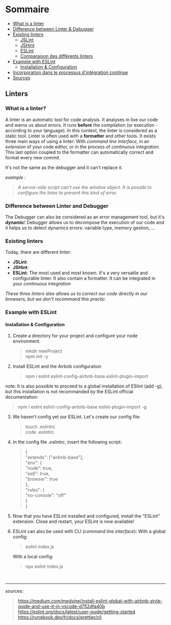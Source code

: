 # Sommaire

- [What is a linter](#whatisaLinter)  
- [Difference between Linter & Debugger](#lintervsdebugger)  
- [Existing linters](#existinglinters)
  - [JSLint](#existinglinters)
  - [JSHint](#existinglinters)
  - [ESLint](#existinglinters)
  - [Comparaison des différents linters](#differenceBetween)
- [Example with ESLint](#ESLint)
  - [Installation & Configuration](#Installandconfig)
- [Incorporation dans le processus d'intégration continue](#IncorporationProccessIntegration)
- [Sources](#Sources)

## Linters

### What is a linter? <a name="whatisaLinter"></a>

A linter is an automatic tool for code analysis. It analyses in live our code and warns us about errors. It runs **before** the compilation (or execution - according to your language). In this context, the linter is considered as a static tool.
Linter is often used with a **formatter** and other tools.
It exists three main ways of using a linter: With _command line interface_, in an _extension_ of your code editor, or in the process of _continuous integration_. This last option coupled to the formatter can automatically correct and format every new commit. 

It's not the same as the debugger and it can't replace it. 

_example :_
> _A servor-side script can't use the window object. It is possibl to configure the linter to prevent this kind of error._

### Difference between Linter and Debugger <a name="lintervsdebugger"></a>

The Debugger can also be considered as an error management tool, but it's **dynamic**! Debugger allows us to decompose the execution of our code and it helps us to detect dynamics errors: variable type, memory gestion, ...

### Existing linters <a name="existinglinters"></a>

Today, there are different linter: 

* **JSLint**: 
* **JSHint**:
* **ESLint**: The most used and most known. It's a very versatile and configurable linter. It also contain a formatter. It can be integrated in your _continuous integration_

_These three linters also allows us to correct our code directly in our browsers, but we don't recommand this practic._

### Example with ESLint <a name="ESLint"></a>

#### Installation & Configuration <a name="Installandconfig"></a>

1) Create a directory for your project and configure your node environment. 
   > mkdir newProject   
     npm init -y

2) Install ESLint and the Airbnb configuration
   > npm i eslint eslint-config-airbnb-base eslint-plugin-import

note: It is also possible to proceed to a global installation of ESlint (add -g), but this installation is not recommanded by the ESLint official documentation: 
   > npm i eslint eslint-config-airbnb-base eslint-plugin-import -g

3) We haven't config yet our ESLint. Let's create our config file: 
   > touch .eslintrc   
     code .eslintrc

4) In the config file _.eslintrc_, insert the following script:  
   >  {  
  "extends": ["airbnb-base"],  
  "env": {  
    "node": true,  
    "es6": true,  
    "browser": true  
  },  
  "rules": {  
    "no-console": "off"  
  }  
}  

5) Now that you have ESLint installed and configured, install the "ESLint" extension. Close and restart, your ESLint is now available! 

6) ESLint can also be used with CLI (_command line interface_): 
    With a global config: 
   > eslint index.js

    With a local config: 
   > npx eslint index.js

<br/> 

_ _ _ 

sources: <a name="Sources"></a>
> https://medium.com/medvine/install-eslint-global-with-airbnb-style-guide-and-use-it-in-vscode-d752dfa40b    
  https://eslint.org/docs/latest/user-guide/getting-started   
  https://runebook.dev/fr/docs/prettier/cli